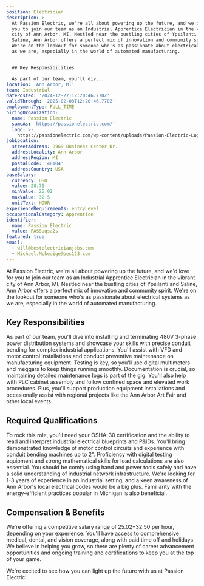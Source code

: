 ```yaml
---
position: Electrician
description: >-
  At Passion Electric, we're all about powering up the future, and we'd love for
  you to join our team as an Industrial Apprentice Electrician in the vibrant
  city of Ann Arbor, MI. Nestled near the bustling cities of Ypsilanti and
  Saline, Ann Arbor offers a perfect mix of innovation and community spirit.
  We're on the lookout for someone who's as passionate about electrical systems
  as we are, especially in the world of automated manufacturing.


  ## Key Responsibilities

  As part of our team, you'll div...
location: 'Ann Arbor, MI'
team: Industrial
datePosted: '2024-12-27T12:20:46.770Z'
validThrough: '2025-02-03T12:20:46.770Z'
employmentType: FULL_TIME
hiringOrganization:
  name: Passion Electric
  sameAs: 'https://passionelectric.com/'
  logo: >-
    https://passionelectric.com/wp-content/uploads/Passion-Electric-Logo-web-final-wide-full-color.png.webp
jobLocation:
  streetAddress: 8969 Business Center Dr.
  addressLocality: Ann Arbor
  addressRegion: MI
  postalCode: '48104'
  addressCountry: USA
baseSalary:
  currency: USD
  value: 28.76
  minValue: 25.02
  maxValue: 32.5
  unitText: HOUR
experienceRequirements: entryLevel
occupationalCategory: Apprentice
identifier:
  name: Passion Electric
  value: PASSuqsa2s
featured: true
email:
  - will@bestelectricianjobs.com
  - Michael.Mckeaige@pes123.com
---
```




At Passion Electric, we're all about powering up the future, and we'd love for you to join our team as an Industrial Apprentice Electrician in the vibrant city of Ann Arbor, MI. Nestled near the bustling cities of Ypsilanti and Saline, Ann Arbor offers a perfect mix of innovation and community spirit. We're on the lookout for someone who's as passionate about electrical systems as we are, especially in the world of automated manufacturing.

## Key Responsibilities
As part of our team, you'll dive into installing and terminating 480V 3-phase power distribution systems and showcase your skills with precise conduit bending for complex industrial applications. You'll assist with VFD and motor control installations and conduct preventive maintenance on manufacturing equipment. Testing is key, so you'll use digital multimeters and meggars to keep things running smoothly. Documentation is crucial, so maintaining detailed maintenance logs is part of the gig. You'll also help with PLC cabinet assembly and follow confined space and elevated work procedures. Plus, you'll support production equipment installations and occasionally assist with regional projects like the Ann Arbor Art Fair and other local events.

## Required Qualifications
To rock this role, you'll need your OSHA-30 certification and the ability to read and interpret industrial electrical blueprints and P&IDs. You'll bring demonstrated knowledge of motor control circuits and experience with conduit bending machines up to 2". Proficiency with digital testing equipment and strong mathematical skills for load calculations are also essential. You should be comfy using hand and power tools safely and have a solid understanding of industrial network infrastructure. We're looking for 1-3 years of experience in an industrial setting, and a keen awareness of Ann Arbor's local electrical codes would be a big plus. Familiarity with the energy-efficient practices popular in Michigan is also beneficial.

## Compensation & Benefits
We're offering a competitive salary range of $25.02-$32.50 per hour, depending on your experience. You'll have access to comprehensive medical, dental, and vision coverage, along with paid time off and holidays. We believe in helping you grow, so there are plenty of career advancement opportunities and ongoing training and certifications to keep you at the top of your game.

We're excited to see how you can light up the future with us at Passion Electric!